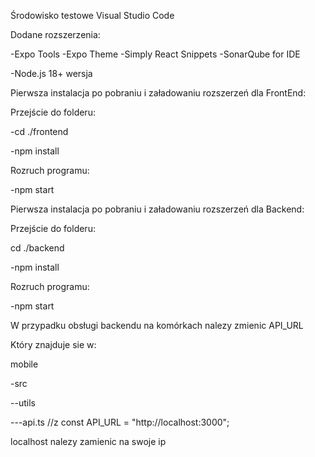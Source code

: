 Środowisko testowe Visual Studio Code

Dodane rozszerzenia:

-Expo Tools
-Expo Theme
-Simply React Snippets
-SonarQube for IDE

-Node.js 18+ wersja


Pierwsza instalacja po pobraniu i załadowaniu rozszerzeń dla FrontEnd:

Przejście do folderu:

-cd ./frontend

-npm install

Rozruch programu:

-npm start


Pierwsza instalacja po pobraniu i załadowaniu rozszerzeń dla Backend:

Przejście do folderu:

cd ./backend

-npm install

Rozruch programu:

-npm start



W przypadku obsługi backendu na komórkach nalezy zmienic API_URL 

Który znajduje sie w:

mobile

-src

--utils

---api.ts  //z const API_URL = "http://localhost:3000";

localhost nalezy zamienic na swoje ip 
